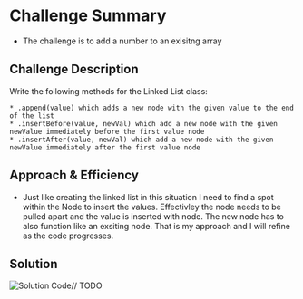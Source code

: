 # Challenge Summary

- The challenge is to add a number to an exisitng array

## Challenge Description

Write the following methods for the Linked List class:

    * .append(value) which adds a new node with the given value to the end of the list
    * .insertBefore(value, newVal) which add a new node with the given newValue immediately before the first value node
    * .insertAfter(value, newVal) which add a new node with the given newValue immediately after the first value node

## Approach & Efficiency

- Just like creating the linked list in this situation I need to find a spot within the Node to insert the values. Effectivley the node needs to be pulled apart and the value is inserted with node. The new node has to also function like an exsiting node. That is my approach and I will refine as the code progresses. 

## Solution

![Solution Code]()// TODO